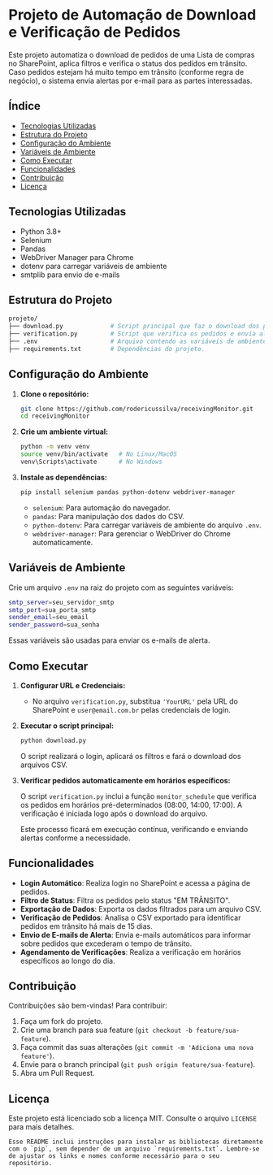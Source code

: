 # Projeto de Automação de Download e Verificação de Pedidos

Este projeto automatiza o download de pedidos de uma Lista de compras no SharePoint, aplica filtros e verifica o status dos pedidos em trânsito. Caso pedidos estejam há muito tempo em trânsito (conforme regra de negócio), o sistema envia alertas por e-mail para as partes interessadas.

## Índice

- [Tecnologias Utilizadas](#tecnologias-utilizadas)
- [Estrutura do Projeto](#estrutura-do-projeto)
- [Configuração do Ambiente](#configuração-do-ambiente)
- [Variáveis de Ambiente](#variáveis-de-ambiente)
- [Como Executar](#como-executar)
- [Funcionalidades](#funcionalidades)
- [Contribuição](#contribuição)
- [Licença](#licença)

## Tecnologias Utilizadas

- Python 3.8+
- Selenium
- Pandas
- WebDriver Manager para Chrome
- dotenv para carregar variáveis de ambiente
- smtplib para envio de e-mails

## Estrutura do Projeto

```bash
projeto/
├── download.py             # Script principal que faz o download dos pedidos.
├── verification.py         # Script que verifica os pedidos e envia alertas por e-mail.
├── .env                    # Arquivo contendo as variáveis de ambiente.
├── requirements.txt        # Dependências do projeto.
```

## Configuração do Ambiente

1. **Clone o repositório:**

    ```bash
    git clone https://github.com/rodericussilva/receivingMonitor.git
    cd receivingMonitor
    ```

2. **Crie um ambiente virtual:**

    ```bash
    python -m venv venv
    source venv/bin/activate   # No Linux/MacOS
    venv\Scripts\activate      # No Windows
    ```

3. **Instale as dependências:**

    ```bash
    pip install selenium pandas python-dotenv webdriver-manager
    ```
   - `selenium`: Para automação do navegador.
   - `pandas`: Para manipulação dos dados do CSV.
   - `python-dotenv`: Para carregar variáveis de ambiente do arquivo `.env`.
   - `webdriver-manager`: Para gerenciar o WebDriver do Chrome automaticamente.

## Variáveis de Ambiente

Crie um arquivo `.env` na raiz do projeto com as seguintes variáveis:
```bash
smtp_server=seu_servidor_smtp
smtp_port=sua_porta_smtp
sender_email=seu_email
sender_password=sua_senha
```

Essas variáveis são usadas para enviar os e-mails de alerta.

## Como Executar

1. **Configurar URL e Credenciais:**
   - No arquivo `verification.py`, substitua `'YourURL'` pela URL do SharePoint e `user@email.com.br` pelas credenciais de login.

2. **Executar o script principal:**

    ```bash
    python download.py
    ```

   O script realizará o login, aplicará os filtros e fará o download dos arquivos CSV.

3. **Verificar pedidos automaticamente em horários específicos:**

    O script `verification.py` inclui a função `monitor_schedule` que verifica os pedidos em horários pré-determinados (08:00, 14:00, 17:00). A verificação é iniciada logo após o download do arquivo.

   Este processo ficará em execução contínua, verificando e enviando alertas conforme a necessidade.

## Funcionalidades

- **Login Automático**: Realiza login no SharePoint e acessa a página de pedidos.
- **Filtro de Status**: Filtra os pedidos pelo status "EM TRÂNSITO".
- **Exportação de Dados**: Exporta os dados filtrados para um arquivo CSV.
- **Verificação de Pedidos**: Analisa o CSV exportado para identificar pedidos em trânsito há mais de 15 dias.
- **Envio de E-mails de Alerta**: Envia e-mails automáticos para informar sobre pedidos que excederam o tempo de trânsito.
- **Agendamento de Verificações**: Realiza a verificação em horários específicos ao longo do dia.

## Contribuição

Contribuições são bem-vindas! Para contribuir:

1. Faça um fork do projeto.
2. Crie uma branch para sua feature (`git checkout -b feature/sua-feature`).
3. Faça commit das suas alterações (`git commit -m 'Adiciona uma nova feature'`).
4. Envie para o branch principal (`git push origin feature/sua-feature`).
5. Abra um Pull Request.

## Licença

Este projeto está licenciado sob a licença MIT. Consulte o arquivo `LICENSE` para mais detalhes.
```
Esse README inclui instruções para instalar as bibliotecas diretamente com o `pip`, sem depender de um arquivo `requirements.txt`. Lembre-se de ajustar os links e nomes conforme necessário para o seu repositório.
```
